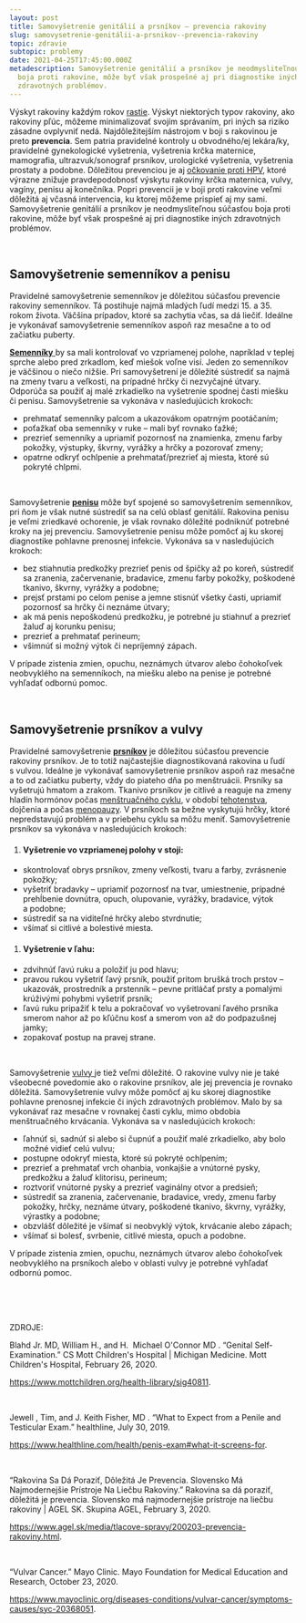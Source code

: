 ```yaml
---
layout: post
title: Samovyšetrenie genitálií a prsníkov – prevencia rakoviny
slug: samovysetrenie-genitálii-a-prsnikov--prevencia-rakoviny
topic: zdravie
subtopic: problemy
date: 2021-04-25T17:45:00.000Z
metadescription: Samovyšetrenie genitálií a prsníkov je neodmysliteľnou súčasťou
  boja proti rakovine, môže byť však prospešné aj pri diagnostike iných
  zdravotných problémov.
---
```

Výskyt rakoviny každým rokov [rastie](https://www.agel.sk/media/tlacove-spravy/200203-prevencia-rakoviny.html). Výskyt niektorých typov rakoviny, ako rakoviny pľúc, môžeme minimalizovať svojím správaním, pri iných sa riziko zásadne ovplyvniť nedá. Najdôležitejším nástrojom v boji s rakovinou je preto **prevencia**. Sem patria pravidelné kontroly u obvodného/ej lekára/ky, pravidelné gynekologické vyšetrenia, vyšetrenia krčka maternice, mamografia, ultrazvuk/sonograf prsníkov, urologické vyšetrenia, vyšetrenia prostaty a podobne. Dôležitou prevenciou je aj [očkovanie proti HPV](/prevencia-ppi/), ktoré výrazne znižuje pravdepodobnosť výskytu rakoviny krčka maternica, vulvy, vagíny, penisu aj konečníka. Popri prevencii je v boji proti rakovine veľmi dôležitá aj včasná intervencia, ku ktorej môžeme prispieť aj my sami. Samovyšetrenie genitálií a prsníkov je neodmysliteľnou súčasťou boja proti rakovine, môže byť však prospešné aj pri diagnostike iných zdravotných problémov. 

<br>

## **Samovyšetrenie semenníkov a penisu**

Pravidelné samovyšetrenie semenníkov je dôležitou súčasťou prevencie rakoviny semenníkov. Tá postihuje najmä mladých ľudí medzi 15. a 35. rokom života. Väčšina prípadov, ktoré sa zachytia včas, sa dá liečiť. Ideálne je vykonávať samovyšetrenie semenníkov aspoň raz mesačne a to od začiatku puberty.

[**Semenníky** ](/vnutorne-pohlavne-ustrojenstvo-cloveka-s-penisom/)by sa mali kontrolovať vo vzpriamenej polohe, napríklad v teplej sprche alebo pred zrkadlom, keď miešok voľne visí. Jeden zo semenníkov je väčšinou o niečo nižšie. Pri samovyšetrení je dôležité sústrediť sa najmä na zmeny tvaru a veľkosti, na prípadné hrčky či nezvyčajné útvary. Odporúča sa použiť aj malé zrkadielko na vyšetrenie spodnej časti miešku či penisu. Samovyšetrenie sa vykonáva v nasledujúcich krokoch:

* prehmatať semenníky palcom a ukazovákom opatrným pootáčaním;
* poťažkať oba semenníky v ruke – mali byť rovnako ťažké;
* prezrieť semenníky a upriamiť pozornosť na znamienka, zmenu farby pokožky, výstupky, škvrny, vyrážky a hrčky a pozorovať zmeny;
* opatrne odkryť ochlpenie a prehmatať/prezrieť aj miesta, ktoré sú pokryté chlpmi.

<br>

Samovyšetrenie **[penisu](/vonkajsie-pohlavne-ustrojenstvo-cloveka-s-penisom/)** môže byť spojené so samovyšetrením semenníkov, pri ňom je však nutné sústrediť sa na celú oblasť genitálií. Rakovina penisu je veľmi zriedkavé ochorenie, je však rovnako dôležité podniknúť potrebné kroky na jej prevenciu. Samovyšetrenie penisu môže pomôcť aj ku skorej diagnostike pohlavne prenosnej infekcie. Vykonáva sa v nasledujúcich krokoch:

* bez stiahnutia predkožky prezrieť penis od špičky až po koreň, sústrediť sa zranenia, začervenanie, bradavice, zmenu farby pokožky, poškodené tkanivo, škvrny, vyrážky a podobne;
* prejsť prstami po celom penise a jemne stisnúť všetky časti, upriamiť pozornosť sa hrčky či neznáme útvary;
* ak má penis nepoškodenú predkožku, je potrebné ju stiahnuť a prezrieť žaluď aj korunku penisu;
* prezrieť a prehmatať perineum;
* všimnúť si možný výtok či nepríjemný zápach. <br>

V prípade zistenia zmien, opuchu, neznámych útvarov alebo čohokoľvek neobvyklého na semenníkoch, na miešku alebo na penise je potrebné vyhľadať odbornú pomoc. 

<br>

## **Samovyšetrenie prsníkov a vulvy**

Pravidelné samovyšetrenie **[prsníkov](/prsia/)** je dôležitou súčasťou prevencie rakoviny prsníkov. Je to totiž najčastejšie diagnostikovaná rakovina u ľudí s vulvou. Ideálne je vykonávať samovyšetrenie prsníkov aspoň raz mesačne a to od začiatku puberty, vždy do piateho dňa po menštruácii. Prsníky sa vyšetrujú hmatom a zrakom. Tkanivo prsníkov je citlivé a reaguje na zmeny hladín hormónov počas [menštruačného cyklu](/menstruacny-cyklus/), v období [tehotenstva](/vyvinove-fazy-plodu-a-tehotenstvo/), dojčenia a počas [menopauzy](/menopauza/). V prsníkoch sa bežne vyskytujú hrčky, ktoré nepredstavujú problém a v priebehu cyklu sa môžu meniť. Samovyšetrenie prsníkov sa vykonáva v nasledujúcich krokoch:

1. #### Vyšetrenie vo vzpriamenej polohy v stoji: 

* skontrolovať obrys prsníkov, zmeny veľkosti, tvaru a farby, zvrásnenie pokožky;
* vyšetriť bradavky – upriamiť pozornosť na tvar, umiestnenie, prípadné prehĺbenie dovnútra, opuch, olupovanie, vyrážky, bradavice, výtok a podobne;
* sústrediť sa na viditeľné hrčky alebo stvrdnutie;
* všímať si citlivé a bolestivé miesta.

1. #### Vyšetrenie v ľahu: 

* zdvihnúť ľavú ruku a položiť ju pod hlavu;
* pravou rukou vyšetriť ľavý prsník, použiť pritom brušká troch prstov – ukazovák, prostredník a prstenník – pevne pritláčať prsty a pomalými krúživými pohybmi vyšetriť prsník;
* ľavú ruku pripažiť k telu a pokračovať vo vyšetrovaní ľavého prsníka smerom nahor až po kľúčnu kosť a smerom von až do podpazušnej jamky;
* zopakovať postup na pravej strane. 

<br>

Samovyšetrenie [vulvy ](/vonkajsie-pohlavne-ustrojenstvo-cloveka-s-vulvou/)je tiež veľmi dôležité. O rakovine vulvy nie je také všeobecné povedomie ako o rakovine prsníkov, ale jej prevencia je rovnako dôležitá. Samovyšetrenie vulvy môže pomôcť aj ku skorej diagnostike pohlavne prenosnej infekcie či iných zdravotných problémov. Malo by sa vykonávať raz mesačne v rovnakej časti cyklu, mimo obdobia menštruačného krvácania. Vykonáva sa v nasledujúcich krokoch:

* ľahnúť si, sadnúť si alebo si čupnúť a použiť malé zrkadielko, aby bolo možné vidieť celú vulvu;
* postupne odokryť miesta, ktoré sú pokryté ochlpením;
* prezrieť a prehmatať vrch ohanbia, vonkajšie a vnútorné pysky, predkožku a žaluď klitorisu, perineum;
* roztvoriť vnútorné pysky a prezrieť vaginálny otvor a predsieň;
* sústrediť sa zranenia, začervenanie, bradavice, vredy, zmenu farby pokožky, hrčky, neznáme útvary, poškodené tkanivo, škvrny, vyrážky, výrastky a podobne; 
* obzvlášť dôležité je všímať si neobvyklý výtok, krvácanie alebo zápach;
* všímať si bolesť, svrbenie, citlivé miesta, opuch a podobne. <br>

V prípade zistenia zmien, opuchu, neznámych útvarov alebo čohokoľvek neobvyklého na prsníkoch alebo v oblasti vulvy je potrebné vyhľadať odbornú pomoc.

<br>

<br>

<br>

<p class="important-text">ZDROJE:</p>

Blahd Jr. MD, William H., and H.  Michael O'Connor MD . “Genital Self-Examination.” CS Mott Children's Hospital | Michigan Medicine. Mott Children's Hospital, February 26, 2020. 

<https://www.mottchildren.org/health-library/sig40811>. 

<br>

Jewell , Tim, and J. Keith Fisher, MD . “What to Expect from a Penile and Testicular Exam.” healthline, July 30, 2019. 

<https://www.healthline.com/health/penis-exam#what-it-screens-for>. 

<br>

“Rakovina Sa Dá Poraziť, Dôležitá Je Prevencia. Slovensko Má Najmodernejšie Prístroje Na Liečbu Rakoviny.” Rakovina sa dá poraziť, dôležitá je prevencia. Slovensko má najmodernejšie prístroje na liečbu rakoviny | AGEL SK. Skupina AGEL, February 3, 2020. 

<https://www.agel.sk/media/tlacove-spravy/200203-prevencia-rakoviny.html>. 

<br>

“Vulvar Cancer.” Mayo Clinic. Mayo Foundation for Medical Education and Research, October 23, 2020.

<https://www.mayoclinic.org/diseases-conditions/vulvar-cancer/symptoms-causes/syc-20368051>.
